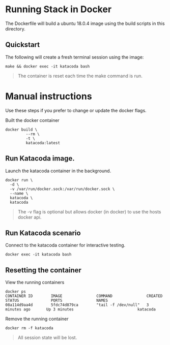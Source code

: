 # Running Stack in Docker

The Dockerfile will build a ubuntu 18.0.4 image using the build scripts in this
directory.

## Quickstart 

The following will create a fresh terminal session using the image:

```shell
make && docker exec -it katacoda bash
```

> The container is reset each time the make command is run.

# Manual instructions

Use these steps if you prefer to change or update the docker flags.

Built the docker container

```shell
docker build \
         --rm \
         -t \
         katacoda:latest
```

## Run Katacoda image.

Launch the katacoda container in the background.

```shell
docker run \
  -d \
  -v /var/run/docker.sock:/var/run/docker.sock \
  --name \
  katacoda \
  katacoda
```

> The -v flag is optional but allows docker (in docker) to use the hosts docker api.

## Run Katacoda scenario

Connect to the katacoda container for interactive testing.


```shell
docker exec -it katacoda bash
```

## Resetting the container

View the running containers

```shell
docker ps
CONTAINER ID        IMAGE               COMMAND               CREATED             STATUS              PORTS               NAMES
08a114d9aa4d        5fdc74d879ca        "tail -f /dev/null"   3 minutes ago       Up 3 minutes                            katacoda
```

Remove the running container

```shell
docker rm -f katacoda
```

> All session state will be lost.
